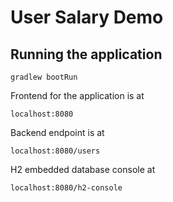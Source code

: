 # User Salary Demo

## Running the application
```
gradlew bootRun
```

Frontend for the application is at
```
localhost:8080
```
Backend endpoint is at
```
localhost:8080/users
```
H2 embedded database console at
```
localhost:8080/h2-console
```